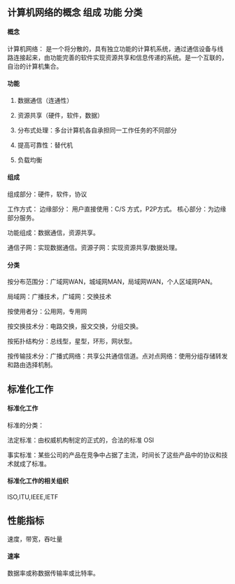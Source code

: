 ## 计算机网络的概念 组成 功能 分类

#### 概念

计算机网络： 是一个将分散的，具有独立功能的计算机系统，通过通信设备与线路连接起来，由功能完善的软件实现资源共享和信息传递的系统。是一个互联的，自治的计算机集合。

#### 功能

1. 数据通信（连通性）

2. 资源共享（硬件，软件，数据）

3. 分布式处理：多台计算机各自承担同一工作任务的不同部分

4. 提高可靠性：替代机

5. 负载均衡

#### 组成

组成部分：硬件，软件，协议

工作方式：
边缘部分： 用户直接使用：C/S 方式，P2P方式。 
核心部分：为边缘部分服务。

功能组成：数据通信，资源共享。

通信子网：实现数据通信。资源子网：实现资源共享/数据处理。

#### 分类

按分布范围分：广域网WAN，城域网MAN，局域网WAN，个人区域网PAN。

   局域网：广播技术，广域网：交换技术

按使用者分：公用网，专用网

按交换技术分：电路交换，报文交换，分组交换。

按拓扑结构分：总线型，星型，环形，网状型。

按传输技术分：广播式网络：共享公共通信信道。点对点网络：使用分组存储转发和路由选择机制。

## 标准化工作

#### 标准化工作

标准的分类：

法定标准：由权威机构制定的正式的，合法的标准 OSI

事实标准：某些公司的产品在竞争中占据了主流，时间长了这些产品中的协议和技术就成了标准。

#### 标准化工作的相关组织

ISO,ITU,IEEE,IETF

## 性能指标

速度，带宽，吞吐量

#### 速率

数据率或称数据传输率或比特率。
























